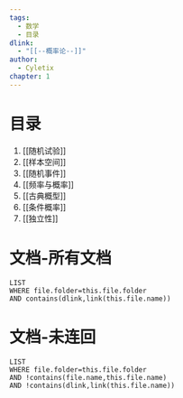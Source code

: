 ```yaml
---
tags:
  - 数学
  - 目录
dlink:
  - "[[--概率论--]]"
author:
  - Cyletix
chapter: 1
---
```

# 目录
1. [[随机试验]]
2. [[样本空间]]
3. [[随机事件]]
4. [[频率与概率]]
5. [[古典概型]]
6. [[条件概率]]
7. [[独立性]]

# 文档-所有文档
```dataview
LIST
WHERE file.folder=this.file.folder
AND contains(dlink,link(this.file.name))
```
# 文档-未连回
```dataview
LIST
WHERE file.folder=this.file.folder
AND !contains(file.name,this.file.name)
AND !contains(dlink,link(this.file.name))
```
